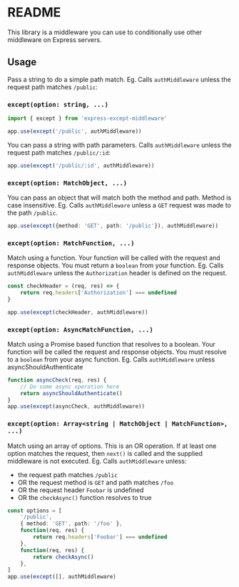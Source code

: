 # README

This library is a middleware you can use to conditionally use other middleware 
on Express servers.

## Usage

Pass a string to do a simple path match. Eg. Calls `authMiddleware` unless the
request path matches `/public`:


### `except(option: string, ...)`


```ts
import { except } from 'express-except-middleware'

app.use(except('/public', authMiddleware))
```

You can pass a string with path parameters.  Calls `authMiddleware` unless the
request path matches `/public/:id`:

```ts
app.use(except('/public/:id', authMiddleware))
```

### `except(option: MatchObject, ...)`

You can pass an object that will match both the method and path. Method is 
case insensitive. Eg. Calls `authMiddleware` unless a `GET` request was made 
to the path `/public`.

```ts
app.use(except({method: 'GET', path: '/public'}), authMiddleware))
```

### `except(option: MatchFunction, ...)`

Match using a function. Your function will be called with the request and response
objects. You must return a `boolean` from your function. Eg. Calls 
`authMiddleware` unless the `Authorization` header is defined on the request.

```ts
const checkHeader = (req, res) => {
    return req.headers['Authorization'] === undefined
}

app.use(except(checkHeader, authMiddleware))
```

### `except(option: AsyncMatchFunction, ...)`

Match using a Promise based function that resolves to a boolean. Your function
will be called the request and response objects. You must resolve to a `boolean`
from your async function. Eg. Calls `authMiddleware` unless asyncShouldAuthenticate

```ts
function asyncCheck(req, res) {
    // Do some async operation here
    return asyncShouldAuthenticate()
}
app.use(except(asyncCheck, authMiddleware))
```

### `except(option: Array<string | MatchObject | MatchFunction>, ...)`

Match using an array of options. This is an OR operation. If at least one option
matches the request, then `next()` is called and the supplied middleware is 
not executed. Eg. Calls `authMiddleware` unless:

- the request path matches `/public`
- OR the request method is `GET` and path matches `/foo`
- OR the request header `Foobar` is undefined
- OR the `checkAsync()` function resolves to true

```ts
const options = [
    '/public',
    { method: 'GET', path: '/foo' },
    function(req, res) {
        return req.headers['Foobar'] === undefined
    },
    function(req, res) {
        return checkAsync()
    },
]
app.use(except([], authMiddleware)
```